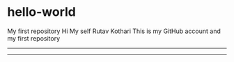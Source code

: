 # hello-world
My first repository
Hi My self Rutav Kothari 
This is my GitHub account and my first repository
***************************************************
***************************************************

